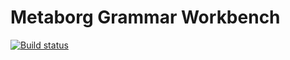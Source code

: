 # Metaborg Grammar Workbench

[![Build status](http://buildfarm.metaborg.org/job/metaborgcube/job/metaborg-grammar-workbench/job/master/badge/icon)](http://buildfarm.metaborg.org/job/metaborgcube/job/metaborg-grammar-workbench/job/master/)
